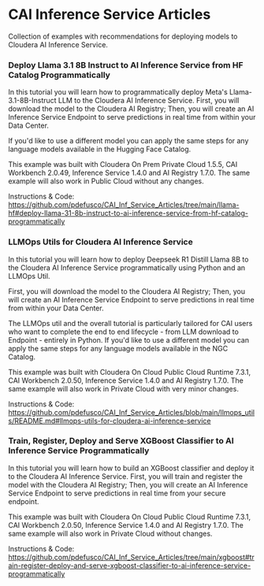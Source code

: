 # CAI Inference Service Articles

Collection of examples with recommendations for deploying models to Cloudera AI Inference Service.

### Deploy Llama 3.1 8B Instruct to AI Inference Service from HF Catalog Programmatically

In this tutorial you will learn how to programmatically deploy Meta's Llama-3.1-8B-Instruct LLM to the Cloudera AI Inference Service. First, you will download the model to the Cloudera AI Registry; Then, you will create an AI Inference Service Endpoint to serve predictions in real time from within your Data Center.

If you'd like to use a different model you can apply the same steps for any language models available in the Hugging Face Catalog.

This example was built with Cloudera On Prem Private Cloud 1.5.5, CAI Workbench 2.0.49, Inference Service 1.4.0 and AI Registry 1.7.0. The same example will also work in Public Cloud without any changes.

Instructions & Code: https://github.com/pdefusco/CAI_Inf_Service_Articles/tree/main/llama-hf#deploy-llama-31-8b-instruct-to-ai-inference-service-from-hf-catalog-programmatically

### LLMOps Utils for Cloudera AI Inference Service

In this tutorial you will learn how to deploy Deepseek R1 Distill Llama 8B to the Cloudera AI Inference Service programmatically using Python and an LLMOps Util.

First, you will download the model to the Cloudera AI Registry; Then, you will create an AI Inference Service Endpoint to serve predictions in real time from within your Data Center.

The LLMOps util and the overall tutorial is particularly tailored for CAI users who want to complete the end to end lifecycle - from LLM download to Endpoint - entirely in Python. If you'd like to use a different model you can apply the same steps for any language models available in the NGC Catalog.  

This example was built with Cloudera On Cloud Public Cloud Runtime 7.3.1, CAI Workbench 2.0.50, Inference Service 1.4.0 and AI Registry 1.7.0. The same example will also work in Private Cloud with very minor changes.

Instructions & Code: https://github.com/pdefusco/CAI_Inf_Service_Articles/blob/main/llmops_utils/README.md#llmops-utils-for-cloudera-ai-inference-service

### Train, Register, Deploy and Serve XGBoost Classifier to AI Inference Service Programmatically

In this tutorial you will learn how to build an XGBoost classifier and deploy it to the Cloudera AI Inference Service. First, you will train and register the model with the Cloudera AI Registry; Then, you will create an AI Inference Service Endpoint to serve predictions in real time from your secure endpoint.

This example was built with Cloudera On Cloud Public Cloud Runtime 7.3.1, CAI Workbench 2.0.50, Inference Service 1.4.0 and AI Registry 1.7.0. The same example will also work in Private Cloud without changes.

Instructions & Code: https://github.com/pdefusco/CAI_Inf_Service_Articles/tree/main/xgboost#train-register-deploy-and-serve-xgboost-classifier-to-ai-inference-service-programmatically
